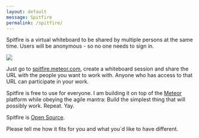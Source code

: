 ```yaml
---
layout: default
message: Spitfire
permalink: /spitfire/
---
```

Spitfire is a virtual whiteboard to be shared by multiple persons at the same time. Users will be anonymous - so no one needs to sign in.

![]({{site.url}}/i/spitfire/spitfire.jpg)

Just go to [spitfire.meteor.com](http://spitfire.meteor.com), create a whiteboard session and share the URL with the people you want to work with. Anyone who has access to that URL can participate in your work.

Spitfire is free to use for everyone. I am building it on top of the [Meteor](http://www.meteor.com) platform while obeying the agile mantra: Build the simplest thing that will possibly work. Repeat. Yay.

Spitfire is [Open Source](http://github.com/ulfschneider/spitfire). 

Please tell me how it fits for you and what you´d like to have different.

